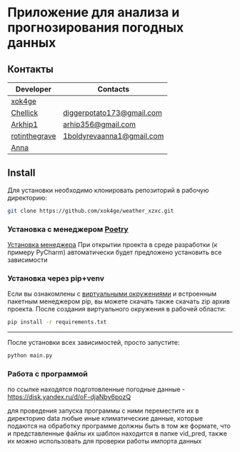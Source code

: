 # Приложение для анализа и прогнозирования погодных данных

## Контакты

|Developer|Contacts|
|---------|--------|
|[xok4ge](https://github.com/xok4ge)
|[Chellick](https://github.com/chellick)|<diggerpotato173@gmail.com>
|[Arkhip1](https://github.com/Arkhip1)|<arhip356@gmail.com>
|[rotinthegrave](https://github.com/rotinthegrave)|<1boldyrevaanna1@gmail.com>
|[Anna]()

## Install

Для установки необходимо клонировать репозиторий в рабочую директорию:

```bash
git clone https://github.com/xok4ge/weather_xzxc.git
```

### Установка с менеджером [Poetry](https://python-poetry.org/)

[Установка менеджера](https://habr.com/ru/articles/740376/)
При открытии проекта в среде разработки (к примеру PyCharm) автоматически будет предложено установить все зависимости

### Установка через pip+venv

Если вы ознакомлены с [виртуальными окружениями](https://docs.python.org/3/library/venv.html) и встроенным пакетным менеджером pip, вы можете скачать также скачать zip архив проекта. После создания виртуального окружения в рабочей области:

```bash
pip install -r requirements.txt
```

-----

После установки всех зависимостей, просто запустите:

```bash
python main.py
```
 
### Работа с программой

по ссылке находятся подготовленные погодные данные - https://disk.yandex.ru/d/oF-djaNby6pozQ

для проведения запуска программы c ними переместите их в директорию data
любые иные климатические данные, которые подаются на обработку программе должны быть в том же формате, что и представленные файлы
их шаблон находится в папке vid_pred, также их можно использовать для проверки работы импорта данных


